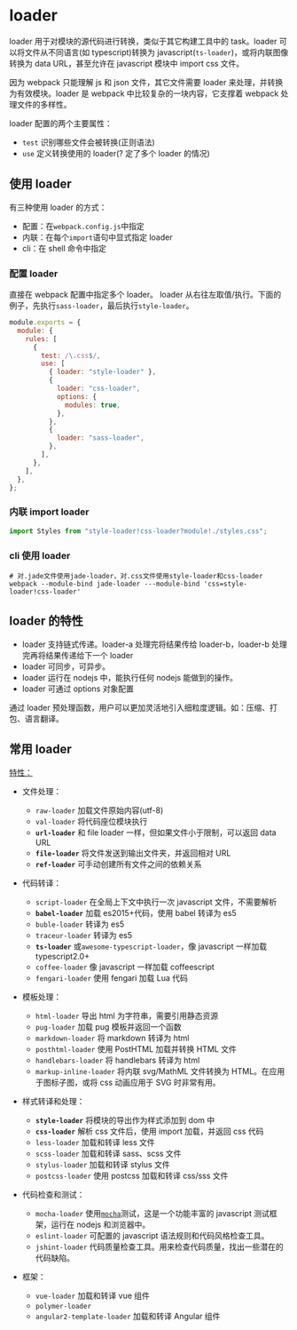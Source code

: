 # loader

loader 用于对模块的源代码进行转换，类似于其它构建工具中的 task。loader 可以将文件从不同语言(如 typescript)转换为 javascript(`ts-loader`)，或将内联图像转换为 data URL，甚至允许在 javascript 模块中 import css 文件。

因为 webpack 只能理解 js 和 json 文件，其它文件需要 loader 来处理，并转换为有效模块。loader 是 webpack 中比较复杂的一块内容，它支撑着 webpack 处理文件的多样性。

loader 配置的两个主要属性：

- `test` 识别哪些文件会被转换(正则语法)
- `use` 定义转换使用的 loader(? 定了多个 loader 的情况)

## 使用 loader

有三种使用 loader 的方式：

- 配置：在`webpack.config.js`中指定
- 内联：在每个`import`语句中显式指定 loader
- cli：在 shell 命令中指定

### 配置 loader

直接在 webpack 配置中指定多个 loader。
loader 从右往左取值/执行。下面的例子，先执行`sass-loader`，最后执行`style-loader`。

```js
module.exports = {
  module: {
    rules: [
      {
        test: /\.css$/,
        use: [
          { loader: "style-loader" },
          {
            loader: "css-loader",
            options: {
              modules: true,
            },
          },
          {
            loader: "sass-loader",
          },
        ],
      },
    ],
  },
};
```

### 内联 import loader

```js
import Styles from "style-loader!css-loader?module!./styles.css";
```

### cli 使用 loader

```shell
# 对.jade文件使用jade-loader，对.css文件使用style-loader和css-loader
webpack --module-bind jade-loader ---module-bind 'css=style-loader!css-loader'
```

## loader 的特性

- loader 支持链式传递。loader-a 处理完将结果传给 loader-b，loader-b 处理完再将结果传递给下一个 loader
- loader 可同步，可异步。
- loader 运行在 nodejs 中，能执行任何 nodejs 能做到的操作。
- loader 可通过 options 对象配置

通过 loader 预处理函数，用户可以更加灵活地引入细粒度逻辑。如：压缩、打包、语言翻译。

## 常用 loader

[特性：](https://v4.webpack.docschina.org/loaders)

- 文件处理：

  - `raw-loader` 加载文件原始内容(utf-8)
  - `val-loader` 将代码座位模块执行
  - **`url-loader`** 和 file loader 一样，但如果文件小于限制，可以返回 data URL
  - **`file-loader`** 将文件发送到输出文件夹，并返回相对 URL
  - **`ref-loader`** 可手动创建所有文件之间的依赖关系

- 代码转译：

  - `script-loader` 在全局上下文中执行一次 javascript 文件，不需要解析
  - **`babel-loader`** 加载 es2015+代码，使用 babel 转译为 es5
  - `buble-loader` 转译为 es5
  - `traceur-loader` 转译为 es5
  - **`ts-loader`** 或`awesome-typescript-loader`，像 javascript 一样加载 typescript2.0+
  - `coffee-loader` 像 javascript 一样加载 coffeescript
  - `fengari-loader` 使用 fengari 加载 Lua 代码

- 模板处理：

  - `html-loader` 导出 html 为字符串，需要引用静态资源
  - `pug-loader` 加载 pug 模板并返回一个函数
  - `markdown-loader` 将 markdown 转译为 html
  - `posthtml-loader` 使用 PostHTML 加载并转换 HTML 文件
  - `handlebars-loader` 将 handlebars 转译为 html
  - `markup-inline-loader` 将内联 svg/MathML 文件转换为 HTML。在应用于图标子图，或将 css 动画应用于 SVG 时非常有用。

- 样式转译和处理：

  - **`style-loader`** 将模块的导出作为样式添加到 dom 中
  - **`css-loader`** 解析 css 文件后，使用 import 加载，并返回 css 代码
  - `less-loader` 加载和转译 less 文件
  - `scss-loader` 加载和转译 sass、scss 文件
  - `stylus-loader` 加载和转译 stylus 文件
  - `postcss-loader` 使用 postcss 加载和转译 css/sss 文件

- 代码检查和测试：

  - `mocha-loader` 使用[`mocha`](https://mochajs.cn/)测试，这是一个功能丰富的 javascript 测试框架，运行在 nodejs 和浏览器中。
  - `eslint-loader` 可配置的 javascript 语法规则和代码风格检查工具。
  - `jshint-loader` 代码质量检查工具。用来检查代码质量，找出一些潜在的代码缺陷。

- 框架：
  - `vue-loader` 加载和转译 vue 组件
  - `polymer-loader`
  - `angular2-template-loader` 加载和转译 Angular 组件

